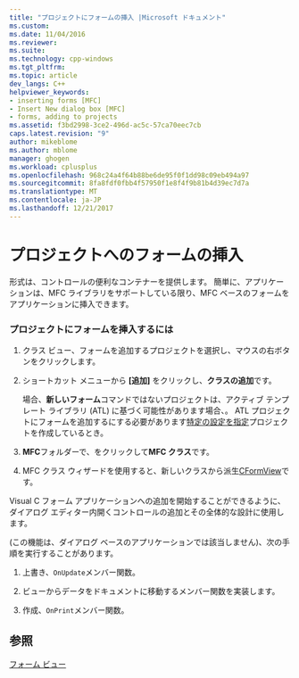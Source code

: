 ```yaml
---
title: "プロジェクトにフォームの挿入 |Microsoft ドキュメント"
ms.custom: 
ms.date: 11/04/2016
ms.reviewer: 
ms.suite: 
ms.technology: cpp-windows
ms.tgt_pltfrm: 
ms.topic: article
dev_langs: C++
helpviewer_keywords:
- inserting forms [MFC]
- Insert New dialog box [MFC]
- forms, adding to projects
ms.assetid: f3bd2998-3ce2-496d-ac5c-57ca70eec7cb
caps.latest.revision: "9"
author: mikeblome
ms.author: mblome
manager: ghogen
ms.workload: cplusplus
ms.openlocfilehash: 968c24a4f64b88be6de95f0f1dd98c09eb494a97
ms.sourcegitcommit: 8fa8fdf0fbb4f57950f1e8f4f9b81b4d39ec7d7a
ms.translationtype: MT
ms.contentlocale: ja-JP
ms.lasthandoff: 12/21/2017
---
```

# <a name="inserting-a-form-into-a-project"></a>プロジェクトへのフォームの挿入
形式は、コントロールの便利なコンテナーを提供します。 簡単に、アプリケーションは、MFC ライブラリをサポートしている限り、MFC ベースのフォームをアプリケーションに挿入できます。  
  
### <a name="to-insert-a-form-into-your-project"></a>プロジェクトにフォームを挿入するには  
  
1.  クラス ビュー、フォームを追加するプロジェクトを選択し、マウスの右ボタンをクリックします。  
  
2.  ショートカット メニューから **[追加]** をクリックし、**クラスの追加**です。  
  
     場合、**新しいフォーム**コマンドではないプロジェクトは、アクティブ テンプレート ライブラリ (ATL) に基づく可能性があります場合、。 ATL プロジェクトにフォームを追加するにする必要があります[特定の設定を指定](../atl/reference/application-settings-atl-project-wizard.md)プロジェクトを作成しているとき。  
  
3.  **MFC**フォルダーで、をクリックして**MFC クラス**です。  
  
4.  MFC クラス ウィザードを使用すると、新しいクラスから派生[CFormView](../mfc/reference/cformview-class.md)です。  
  
 Visual C フォーム アプリケーションへの追加を開始することができるように、ダイアログ エディター内開くコントロールの追加とその全体的な設計に使用します。  
  
 (この機能は、ダイアログ ベースのアプリケーションでは該当しません)、次の手順を実行することがあります。  
  
1.  上書き、`OnUpdate`メンバー関数。  
  
2.  ビューからデータをドキュメントに移動するメンバー関数を実装します。  
  
3.  作成、`OnPrint`メンバー関数。  
  
## <a name="see-also"></a>参照  
 [フォーム ビュー](../mfc/form-views-mfc.md)

